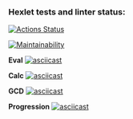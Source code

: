 ### Hexlet tests and linter status:
[![Actions Status](https://github.com/svdegron/java-project-61/workflows/hexlet-check/badge.svg)](https://github.com/svdegron/java-project-61/actions)

[![Maintainability](https://api.codeclimate.com/v1/badges/db682f2bffa28e294c4d/maintainability)](https://codeclimate.com/github/svdegron/java-project-61/maintainability)

**Eval**
[![asciicast](https://asciinema.org/a/04FXSJtBUMLMxZTGLQYvOThwl.svg)](https://asciinema.org/a/04FXSJtBUMLMxZTGLQYvOThwl)

**Calc**
[![asciicast](https://asciinema.org/a/Vy9RxfVnTEJflMusJFsIJCgGA.svg)](https://asciinema.org/a/Vy9RxfVnTEJflMusJFsIJCgGA)

**GCD**
[![asciicast](https://asciinema.org/a/ukKCVtGNFFikBli81eH1UeBb8.svg)](https://asciinema.org/a/ukKCVtGNFFikBli81eH1UeBb8)

**Progression**
[![asciicast](https://asciinema.org/a/bJmpaX4RuJSdHULPCMFz592Q9.svg)](https://asciinema.org/a/bJmpaX4RuJSdHULPCMFz592Q9)